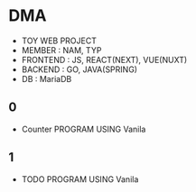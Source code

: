 # DMA
- TOY WEB PROJECT
- MEMBER : NAM, TYP
- FRONTEND : JS, REACT(NEXT), VUE(NUXT)
- BACKEND : GO, JAVA(SPRING)
- DB : MariaDB

## 0
- Counter PROGRAM USING Vanila

## 1
- TODO PROGRAM USING Vanila
